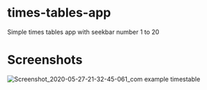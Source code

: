 # times-tables-app
Simple times tables app with seekbar number 1 to 20

# Screenshots


![Screenshot_2020-05-27-21-32-45-061_com example timestable](https://user-images.githubusercontent.com/56558717/83045185-e5bf9a80-a062-11ea-84f1-1a287cf871be.jpg)
